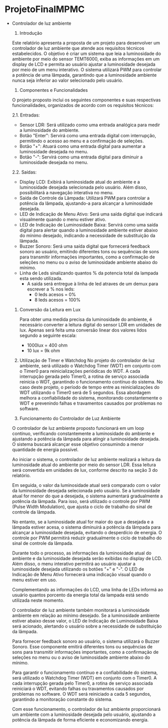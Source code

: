 # ProjetoFinalMPMC
- Controlador de luz ambiente
    1. Introdução
    
    Este relatório apresenta a proposta de um projeto para desenvolver um controlador de luz ambiente que atende aos requisitos técnicos estabelecidos. O objetivo é criar um sistema que leia a luminosidade do ambiente por meio do sensor TEMT6000, exiba as informações em um display de LCD e permita ao usuário ajustar a luminosidade desejada por meio de um menu interativo. O sistema utilizará PWM para controlar a potência de uma lâmpada, garantindo que a luminosidade ambiente nunca seja inferior ao valor selecionado pelo usuário.
    
    1. Componentes e Funcionalidades
    
    O projeto proposto inclui os seguintes componentes e suas respectivas funcionalidades, organizados de acordo com os requisitos técnicos:
    
    2.1. Entradas:
    
    - Sensor LDR: Será utilizado como uma entrada analógica para medir a luminosidade do ambiente.
    - Botão "Enter": Servirá como uma entrada digital com interrupção, permitindo o acesso ao menu e a confirmação de seleções.
    - Botão "+": Atuará como uma entrada digital para aumentar a luminosidade desejada no menu.
    - Botão "-": Servirá como uma entrada digital para diminuir a luminosidade desejada no menu.
    
    2.2. Saídas:
    
    - Display LCD: Exibirá a luminosidade atual do ambiente e a luminosidade desejada selecionada pelo usuário. Além disso, possibilitará a navegação interativa no menu.
    - Saída de Controle da Lâmpada: Utilizará PWM para controlar a potência da lâmpada, ajustando-a para alcançar a luminosidade desejada.
    - LED de Indicação de Menu Ativo: Será uma saída digital que indicará visualmente quando o menu estiver ativo.
    - LED de Indicação de Luminosidade Baixa: Servirá como uma saída digital para alertar quando a luminosidade ambiente estiver abaixo do mínimo desejado, indicando a necessidade de substituição da lâmpada.
    - Buzzer Sonoro: Será uma saída digital que fornecerá feedback sonoro ao usuário, emitindo diferentes tons ou sequências de sons para transmitir informações importantes, como a confirmação de seleções no menu ou o aviso de luminosidade ambiente abaixo do mínimo.
    - Linha de Leds sinalizando quantos % da potencia total da lampada esta sendo utilizada.
        - A saida será entregue à linha de led atraves de um demux para escrever a % nos leds:
            - 0 leds acesos = 0%
            - 8 leds acesos = 100%
    1. Conversão da Leitura em Lux
        
        Para obter uma medida precisa da luminosidade do ambiente, é necessário converter a leitura digital do sensor LDR em unidades de lux. Apenas será feita uma conversão linear dos valores lidos segundo a seguinte escala:
        
        - 1000lux = 400 ohm
        - 10 lux  = 9k  ohm
        
    2. Utilização de Timer e Watchdog
    No projeto do controlador de luz ambiente, será utilizado o Watchdog Timer (WDT) em conjunto com o Timer0 para reinicializações periódicas do WDT. A cada interrupção gerada pelo Timer0, a rotina de serviço associada reinicia o WDT, garantindo o funcionamento contínuo do sistema. No caso deste projeto, o período de tempo entre as reinicializações do WDT utilizando o Timer0 será de 5 segundos. Essa abordagem melhora a confiabilidade do sistema, monitorando constantemente o WDT e prevenindo falhas e travamentos causados por problemas no software.
    3. Funcionamento do Controlador de Luz Ambiente
    
    O controlador de luz ambiente proposto funcionará em um loop contínuo, verificando constantemente a luminosidade do ambiente e ajustando a potência da lâmpada para atingir a luminosidade desejada. O sistema buscará alcançar esse objetivo consumindo a menor quantidade de energia possível.
    
    Ao iniciar o sistema, o controlador de luz ambiente realizará a leitura da luminosidade atual do ambiente por meio do sensor LDR. Essa leitura será convertida em unidades de lux, conforme descrito na seção 3 do relatório.
    
    Em seguida, o valor da luminosidade atual será comparado com o valor da luminosidade desejada selecionada pelo usuário. Se a luminosidade atual for menor do que a desejada, o sistema aumentará gradualmente a potência da lâmpada. Para isso, será utilizado o controle por PWM (Pulse Width Modulation), que ajusta o ciclo de trabalho do sinal de controle da lâmpada.
    
    No entanto, se a luminosidade atual for maior do que a desejada e a lâmpada estiver acesa, o sistema diminuirá a potência da lâmpada para alcançar a luminosidade desejada, evitando o desperdício de energia. O controle por PWM permitirá reduzir gradualmente o ciclo de trabalho do sinal de controle da lâmpada.
    
    Durante todo o processo, as informações da luminosidade atual do ambiente e da luminosidade desejada serão exibidas no display de LCD. Além disso, o menu interativo permitirá ao usuário ajustar a luminosidade desejada utilizando os botões "+" e "-". O LED de Indicação de Menu Ativo fornecerá uma indicação visual quando o menu estiver em uso.
    
    Complementando as informações do LCD, uma linha de LEDs informá ao usuário quantos porcento da energia total da lampada está sendo utilizada neste momento.
    
    O controlador de luz ambiente também monitorará a luminosidade ambiente em relação ao mínimo desejado. Se a luminosidade ambiente estiver abaixo desse valor, o LED de Indicação de Luminosidade Baixa será acionado, alertando o usuário sobre a necessidade de substituição da lâmpada.
    
    Para fornecer feedback sonoro ao usuário, o sistema utilizará o Buzzer Sonoro. Esse componente emitirá diferentes tons ou sequências de sons para transmitir informações importantes, como a confirmação de seleções no menu ou o aviso de luminosidade ambiente abaixo do mínimo.
    
    Para garantir o funcionamento contínuo e a confiabilidade do sistema, será utilizado o Watchdog Timer (WDT) em conjunto com o Timer0. A cada interrupção gerada pelo Timer0, a rotina de serviço associada reiniciará o WDT, evitando falhas ou travamentos causados por problemas no software. O WDT será reiniciado a cada 5 segundos, garantindo a monitoração constante do sistema.
    
    Com esse funcionamento, o controlador de luz ambiente proporcionará um ambiente com a luminosidade desejada pelo usuário, ajustando a potência da lâmpada de forma eficiente e economizando energia.